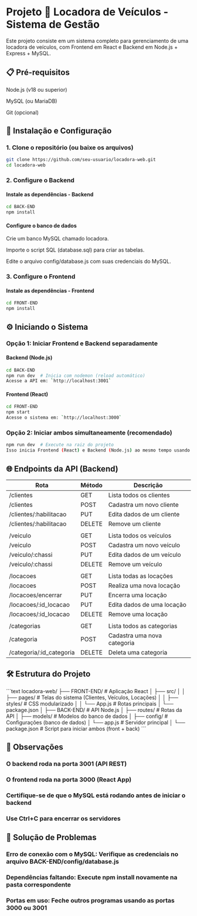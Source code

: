 # Projeto 📝 Locadora de Veículos - Sistema de Gestão

Este projeto consiste em um sistema completo para gerenciamento de uma locadora de veículos, com Frontend em React e Backend em Node.js + Express + MySQL.

## 📋 Pré-requisitos

Node.js (v18 ou superior)

MySQL (ou MariaDB)

Git (opcional)

## 🚀 Instalação e Configuração

### 1. Clone o repositório (ou baixe os arquivos)

```bash
git clone https://github.com/seu-usuario/locadora-web.git
cd locadora-web
```

### 2. Configure o Backend

#### Instale as dependências - Backend

```bash
cd BACK-END
npm install
```

#### Configure o banco de dados

Crie um banco MySQL chamado locadora.

Importe o script SQL (database.sql) para criar as tabelas.

Edite o arquivo config/database.js com suas credenciais do MySQL.

### 3. Configure o Frontend

#### Instale as dependências - Frontend

```bash
cd FRONT-END
npm install
```

## ⚙️ Iniciando o Sistema

### Opção 1: Iniciar Frontend e Backend separadamente

#### Backend (Node.js)

```bash
cd BACK-END
npm run dev  # Inicia com nodemon (reload automático)
Acesse a API em: `http://localhost:3001`
```

#### Frontend (React)

```bash
cd FRONT-END
npm start
Acesse o sistema em: `http://localhost:3000`
```

### Opção 2: Iniciar ambos simultaneamente (recomendado)

```bash
npm run dev  # Execute na raiz do projeto
Isso inicia Frontend (React) e Backend (Node.js) ao mesmo tempo usando concurrently.

```

## 🌐 Endpoints da API (Backend)

|Rota | Método | Descrição|
|-----|--------|----------|
|/clientes | GET | Lista todos os clientes |
|/clientes | POST | Cadastra um novo cliente |
|/clientes/:habilitacao | PUT | Edita dados de um cliente |
|/clientes/:habilitacao | DELETE | Remove um cliente |
||||
|/veiculo | GET | Lista todos os veículos |
|/veiculo | POST | Cadastra um novo veículo |
|/veiculo/:chassi | PUT | Edita dados de um veículo |
|/veiculo/:chassi | DELETE | Remove um veículo |
||||
|/locacoes | GET | Lista todas as locações |
|/locacoes | POST | Realiza uma nova locação |
|/locacoes/encerrar | PUT | Encerra uma locação |
|/locacoes/:id_locacao | PUT | Edita dados de uma locação |
|/locacoes/:id_locacao | DELETE | Remove uma locação |
||||
|/categorias | GET | Lista todos as categorias |
|/categoria | POST| Cadastra uma nova categoria |
|/categoria/:id_categoria | DELETE | Deleta uma categoria |

## 🛠 Estrutura do Projeto

´´´text
locadora-web/
├── FRONT-END/           # Aplicação React
│   ├── src/
│   │   ├── pages/       # Telas do sistema (Clientes, Veículos, Locações)
│   │   ├── styles/      # CSS modularizado
│   │   └── App.js       # Rotas principais
│   └── package.json
│
├── BACK-END/            # API Node.js
│   ├── routes/          # Rotas da API
│   ├── models/          # Modelos do banco de dados
│   ├── config/          # Configurações (banco de dados)
│   └── app.js           # Servidor principal
│
└── package.json         # Script para iniciar ambos (front + back)
´´´

## 📌 Observações

### O backend roda na porta 3001 (API REST)

### O frontend roda na porta 3000 (React App)

### Certifique-se de que o MySQL está rodando antes de iniciar o backend

### Use Ctrl+C para encerrar os servidores

## 🔧 Solução de Problemas

### Erro de conexão com o MySQL: Verifique as credenciais no arquivo BACK-END/config/database.js

### Dependências faltando: Execute npm install novamente na pasta correspondente

### Portas em uso: Feche outros programas usando as portas 3000 ou 3001
